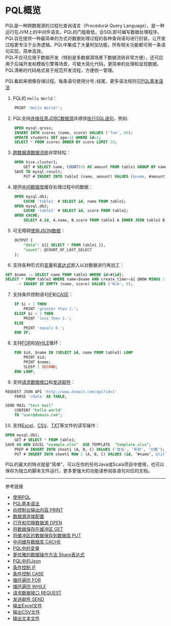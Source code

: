 # PQL概览
PQL是一种跨数据源的过程化查询语言（Procedural Query Language），是一种运行在JVM上的中间件语言。PQL的门槛极低，会SQL即可编写数据处理程序。PQL旨在提供一种最简单的方式对数据处理过程的各种查询语句进行封装，让开发过程更专注于业务逻辑。PQL中集成了大量附加功能，所有相关功能都可用一条语句实现，简单高效。    
PQL不仅可应用于数据开发（特别是多数据源场景下数据流转非常方便），还可应用于后端开发和模板引擎等场景，可极大简化代码，更简单的处理和呈现数据。PQL清晰的代码格式易于规范开发流程，方便统一管理。  

PQL看起来很像存储过程。每条语句使用分号`;`结尾，更多语法规则见[PQL基本语法](/pql/basic.md)
1. PQL的 `Hello World`：
```sql
    PRINT 'Hello World!';
```
2. PQL支持[连接任意JDBC数据源](/pql/properties.md)并顺序[执行SQL语句](/pql/sql.md)，例如:
```sql
    OPEN mysql.qross;
    INSERT INTO scores (name, score) VALUES ('Tom', 89);
    UPDATE students SET age=18 WHERE id=1;
    SELECT * FROM scores ORDER BY score LIMIT 10;
```
3. [跨数据源数据流转](/pql/save.md)非常轻松：
```sql
    OPEN hive.cluster1;
        GET # SELECT name, COUNT(0) AS amount FROM table1 GROUP BY name;
    SAVE TO mysql.result;
        PUT # INSERT INTO table2 (name, amount) VALUES (&name, #amount);
```
4. 提供[中间数据库](/pql/cache.md)缓存处理过程中的数据：
```sql
    OPEN mysql.db1;
        CACHE 'table1' # SELECT id, name FROM table1;
    OPEN mysql.db2;
        CACHE 'table2' # SELECT id, score FROM table2;
    OPEN CACHE;
        SELECT A.id, A.name, B.score FROM table1 A INNER JOIN table2 B ON A.id=B.id;       
```
5. 可无障碍[使用JSON数据](/pql/json.md)：
```sql
    OUTPUT {
        "data": ${{ SELECT * FROM table1 }},
        "count": @COUNT_OF_LAST_SELECT
    };
```
6. 支持各种形式的[变量](/pql/variable.md)和[表达式](/pql/sharp.md)嵌入以对数据进行再加工：
```sql
SET $name := SELECT name FROM table1 WHERE id=#{id};
SELECT * FROM table2 WHERE name=$name AND create_time>=${ @NOW MINUS 1 DAY }
     -> INSERT IF EMPTY (name, score) VALUES ('N/A', 0);　
```
7. 支持条件控制语句[IF](/pql/if.md)和[CASE](/pql/case.md)：
```sql
    IF $i > 1 THEN
        PRINT 'greater than 1.';
    ELSIF $i < 1 THEN
        PRINT 'less then 1.';
    ELSE
        PRINT 'equals 0.';
    END IF;
```
8. 支持[FOR](/pql/for.md)和[WHILE](/pql/while.md)循环：
```sql
    FOR $id, $name IN (SELECT id, name FROM table3) LOOP
        PRINT $id;
        PRINT $name;
        SLEEP 1 SECOND;
    END LOOP;
```
9. 支持[请求数据接口](/pql/request.md)和[发送邮件](/pql/send.md)：
```sql
REQUEST JSON API 'http://www.domain.com/api?id=1'
    PARSE '/data' AS TABLE;

SEND MAIL "test mail"
    CONTENT "hello world"
    TO "user@domain.com";
```
10. 支持[Excel](/pql/excel.md)、[CSV](/pql/csv.md)、[TXT](/pql/txt.md)等文件的读写操作：
```sql
OPEN mysql.db1;
    GET # SELECT * FROM table1;
SAVE AS NEW EXCEL "example.xlsx"  USE TEMPLATE  "template.xlsx";
    PREP # INSERT INTO sheet1 (A, B, C) VALUES ('姓名', '年龄', '分数');
    PUT # INSERT INTO sheet1 ROW 2 (A, B, C) VALUES (id, ‘#name’, &title);
``` 


PQL的最大的特点就是“简单”，可以在你的任何Java或Scala项目中使用，也可以保存为独立的脚本文件运行。更多更强大的功能请参阅各语句对应的文档。

---
参考链接
* [使用PQL](/pql/use-pql.md)
* [PQL基本语法](/pql/basic.md)
* [向控制台输出内容 PRINT](/pql/print.md)
* [数据源连接配置](/pql/properties.md)
* [打开和切换数据源 OPEN](/pql/open.md)
* [将数据保存在缓冲区 GET](/pql/get.md)
* [将缓冲区的数据保存到数据库 PUT](/pql/put.md)
* [中间缓存数据库 CACHE](/pql/cache.md)
* [PQL中的变量](/pql/variable.md)
* [更优雅的数据操作方法 Sharp表达式](/pql/sharp.md)
* [PQL中的Json](/pql/json.md)
* [条件控制 IF](/pql/if.md)
* [条件控制 CASE](/pql/case.md)
* [循环遍历 FOR](/pql/for.md)
* [循环遍历 WHILE](/pql/while.md)
* [请求数据接口 REQUEST](/pql/request.md)
* [发送邮件 SEND](/pql/send.md)
* [输出Excel文件](/pql/excel.md)
* [输出CSV文件](/pql/csv.md)
* [输出文本文件](/pql/txt.md)